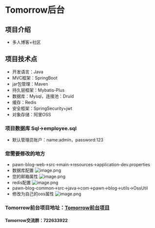# Tomorrow后台
## 项目介绍
- 多人博客+社区
## 项目技术点
- 开发语言：Java
-  MVC框架：SpringBoot
- jar包管理：Maven
-  持久层框架：Mybatis-Plus
-  数据库：Mysql，连接池：Druid
-  缓存：Redis
-  安全框架：SpringSecurity+jwt
-  对象存储：阿里OSS 
### 项目数据库 Sql->employee.sql
- 默认管理员账户：name:admin，password:123
### 您需要修改的地方
- pawn-blog-web->src->main->resources->application-dev.properties
- 数据库配置
![image.png](http://47.99.193.119:8090/upload/2021/03/image-952efc8bb3c44bc69f3162c7f23042f5.png)
- 您的邮箱属性
![image.png](http://47.99.193.119:8090/upload/2021/03/image-2f1d5340c74b403885569fedcab4bbcb.png)
- redis配置
![image.png](http://47.99.193.119:8090/upload/2021/03/image-a6323a88454e445bb5a205f60540ae51.png)
- pawn-blog-common->src->java->com->pawn->blog->utils->OssUtil
- 修改为自己的oos属性
![image.png](http://47.99.193.119:8090/upload/2021/03/image-4d6b258261574fe4a947d8438efb127c.png)
### Tomorrow前台项目地址：[Tomorrow前台项目](https://github.com/mygithubpawn/TomorrowWeb)
#### Tomorrow交流群：722633922
